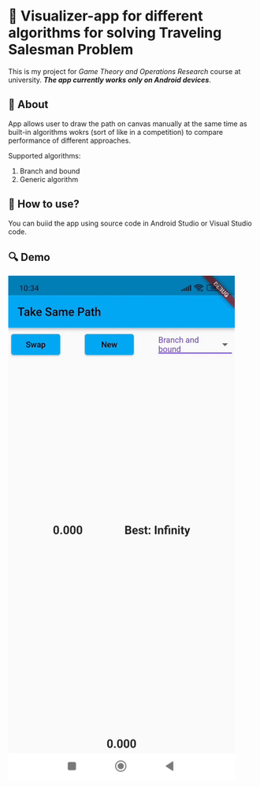 # :luggage: Visualizer-app for different algorithms for solving Traveling Salesman Problem

This is my project for *Game Theory and Operations Research* course at university. *__The app currently works only on Android devices__*.

## :memo: About

App allows user to draw the path on canvas manually at the same time as built-in algorithms wokrs (sort of like in a competition) to compare performance of different approaches.

Supported algorithms:
1. Branch and bound
2. Generic algorithm

## :rocket: How to use?

You can buiid the app using source code in Android Studio or Visual Studio code.

## :mag: Demo

![](https://github.com/sn0rkmaiden/take_same_path/blob/main/take_same_path_demo.gif)


